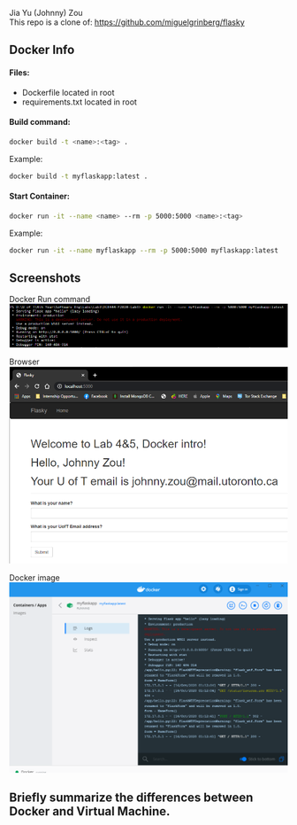 Jia Yu (Johnny) Zou \
This repo is a clone of: https://github.com/miguelgrinberg/flasky

## Docker Info

#### Files:
- Dockerfile located in root
- requirements.txt located in root

#### Build command:
```bash
docker build -t <name>:<tag> .
```
Example:
```bash
docker build -t myflaskapp:latest .
```
#### Start Container:
```bash
docker run -it --name <name> --rm -p 5000:5000 <name>:<tag>
```
Example:
```bash
docker run -it --name myflaskapp --rm -p 5000:5000 myflaskapp:latest
```




## Screenshots

Docker Run command
![Screenshot Docker Run command](./Screenshots/Lab4_docker_run.PNG?raw=true "Docker Run Command")

Browser
![Screenshot Browser](./Screenshots/Lab4_browser.PNG?raw=true "Browser")

Docker image
![Screenshot Docker image](./Screenshots/Lab4_docker_logs.PNG?raw=true "Docker Image")

## Briefly summarize the differences between Docker and Virtual Machine.